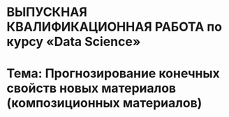# ВЫПУСКНАЯ КВАЛИФИКАЦИОННАЯ РАБОТА по курсу «Data Science»
# Тема: Прогнозирование конечных свойств новых материалов (композиционных материалов)
